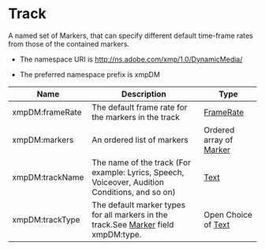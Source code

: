 # Track

A named set of Markers, that can specify different default time-frame rates from those of the contained markers.

- The namespace URI is http://ns.adobe.com/xmp/1.0/DynamicMedia/

- The preferred namespace prefix is xmpDM

|Name|Description|Type|
|----|-----------|----|
|xmpDM:frameRate|The default frame rate for the markers in the track  |[FrameRate](./CoreProperties.md#FrameRate)|
|xmpDM:markers|An ordered list of markers  |Ordered array of [Marker](./CoreProperties/Marker.md)|
|xmpDM:trackName|The name of the track (For example: Lyrics, Speech, Voiceover, Audition Conditions, and so on)  |[Text](./CoreProperties.md#Text)|
|xmpDM:trackType|The default marker types for all markers in the track.See [Marker](Marker.md) field xmpDM:type. |Open Choice of [Text](./CoreProperties.md#Text)|
